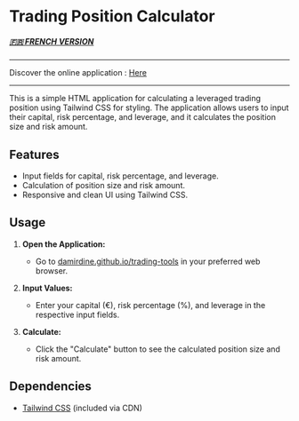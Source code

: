 # Trading Position Calculator 

##### [ 🇫🇷 FRENCH VERSION](./README_FR.md)

----

Discover the online application : [Here](https://damirdine.github.io/trading-tools/)

---

This is a simple HTML application for calculating a leveraged trading position using Tailwind CSS for styling. The application allows users to input their capital, risk percentage, and leverage, and it calculates the position size and risk amount.

## Features

- Input fields for capital, risk percentage, and leverage.
- Calculation of position size and risk amount.
- Responsive and clean UI using Tailwind CSS.

## Usage

1. **Open the Application:**
   - Go to [damirdine.github.io/trading-tools](https://damirdine.github.io/trading-tools) in your preferred web browser.

2. **Input Values:**
   - Enter your capital (€), risk percentage (%), and leverage in the respective input fields.

3. **Calculate:**
   - Click the "Calculate" button to see the calculated position size and risk amount.

## Dependencies

- [Tailwind CSS](https://tailwindcss.com) (included via CDN)
